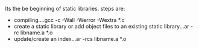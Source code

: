 Its the be beginning of static libraries.
steps are:
- compiling....gcc -c -Wall -Werror -Wextra *.c
-  create a static library or add object files to an existing static library...ar -rc libname.a *.o
- update/create an index...ar -rcs libname.a *.o

